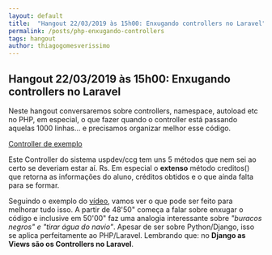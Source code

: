 ```yaml
---
layout: default
title:  "Hangout 22/03/2019 às 15h00: Enxugando controllers no Laravel"
permalink: /posts/php-enxugando-controllers
tags: hangout
author: thiagogomesverissimo
---
```


<h2>Hangout 22/03/2019 às 15h00: Enxugando controllers no Laravel</h2>

Neste hangout conversaremos sobre controllers, namespace, autoload etc no PHP, em especial,
o que fazer quando o controller está passando aquelas 1000 linhas... e
precisamos organizar melhor esse código. 

[Controller de exemplo](https://github.com/uspdev/ccg/blob/master/app/Http/Controllers/GraduacaoController.php)

Este Controller do sistema uspdev/ccg tem uns 5 métodos que nem sei ao certo se deveriam estar aí. Rs. Em especial o <strong>extenso</strong> método creditos() que retorna as informações do aluno, créditos obtidos e o que ainda falta para se formar.

Seguindo o exemplo do [vídeo](https://www.youtube.com/watch?v=dNJXN70Nqt0#t=48m50s), vamos ver o que pode ser feito para melhorar tudo isso. A partir de 48'50" começa a falar sobre enxugar o código e inclusive em 50'00" faz uma analogia interessante sobre <em>"buracos negros" e "tirar água do navio"</em>. Apesar de ser sobre Python/Django, isso se aplica perfeitamente ao PHP/Laravel. Lembrando que: no <strong>Django as Views são os Controllers no Laravel</strong>.
